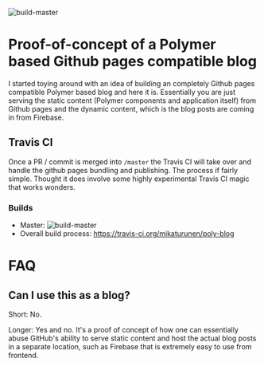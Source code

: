 ![build-master](https://travis-ci.org/mikaturunen/poly-blog.svg?branch=master)

# Proof-of-concept of a Polymer based Github pages compatible blog

I started toying around with an idea of building an completely Github pages compatible Polymer based blog and here it is. Essentially you are just serving the static content (Polymer components and application itself) from Github pages and the dynamic content, which is the blog posts are coming in from Firebase.

## Travis CI

Once a PR / commit is merged into `/master` the Travis CI will take over and handle the github pages bundling and publishing. The process if fairly simple. Thought it does involve some highly experimental Travis CI magic that works wonders.

### Builds

* Master: ![build-master](https://travis-ci.org/mikaturunen/poly-blog.svg?branch=master)
* Overall build process: https://travis-ci.org/mikaturunen/poly-blog

# FAQ

## Can I use this as a blog?

Short: No.

Longer: Yes and no. It's a proof of concept of how one can essentially abuse GitHub's ability to serve static content and host the actual blog posts in a separate location, such as Firebase that is extremely easy to use from frontend.
